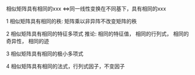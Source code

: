 相似矩阵具有相同的xxx
$\iff$同一线性变换在不同基下，具有相同的xxx

1 相似矩阵具有相同的秩: 矩阵乘以非异阵不改变矩阵的秩

2 相似矩阵具有相同的特征多项式
推论: 相同的特征值，
     相同的行列式，
     相同的奇异性，
     相同的迹

3 相似矩阵具有相同的极小多项式

4 相似矩阵具有相同的法式，行列式因子，不变因子
